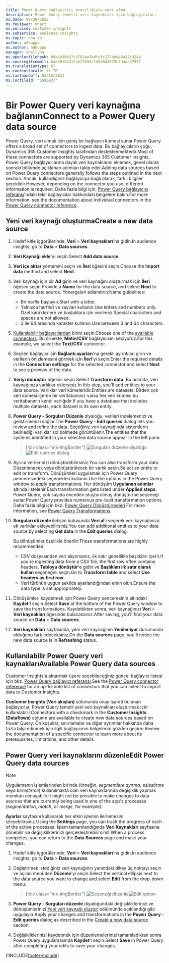 ```yaml
---
title: Power Query bağlayıcısı aracılığıyla veri alma
description: Power Query temelli veri kaynakları için bağlayıcılar.
ms.date: 09/29/2020
ms.reviewer: mhart
ms.service: customer-insights
ms.subservice: audience-insights
ms.topic: how-to
author: adkuppa
ms.author: adkuppa
manager: shellyha
ms.openlocfilehash: b9a1b30e37c3792aa7bdfcfc177da9e8a32c324d
ms.sourcegitcommit: bae40184312ab27b95c140a044875c2daea37951
ms.translationtype: HT
ms.contentlocale: tr-TR
ms.lasthandoff: 03/15/2021
ms.locfileid: "5596937"
---
```

# <a name="connect-to-a-power-query-data-source"></a><span data-ttu-id="31f92-103">Bir Power Query veri kaynağına bağlanın</span><span class="sxs-lookup"><span data-stu-id="31f92-103">Connect to a Power Query data source</span></span>

<span data-ttu-id="31f92-104">Power Query, veri almak için geniş bir bağlayıcı kümesi sunar.</span><span class="sxs-lookup"><span data-stu-id="31f92-104">Power Query offers a broad set of connectors to ingest data.</span></span> <span data-ttu-id="31f92-105">Bu bağlayıcıların çoğu, Dynamics 365 Customer Insights tarafından desteklenmektedir.</span><span class="sxs-lookup"><span data-stu-id="31f92-105">Most of these connectors are supported by Dynamics 365 Customer Insights.</span></span> <span data-ttu-id="31f92-106">Power Query bağlayıcılarına dayalı veri kaynaklarını eklemek, genel olarak sonraki bölümde açıklanan adımları takip eder.</span><span class="sxs-lookup"><span data-stu-id="31f92-106">Adding data sources based on Power Query connectors generally follows the steps outlined in the next section.</span></span> <span data-ttu-id="31f92-107">Ancak, kullandığınız bağlayıcıya bağlı olarak, farklı bilgiler gereklidir.</span><span class="sxs-lookup"><span data-stu-id="31f92-107">However, depending on the connector you use, different information is required.</span></span> <span data-ttu-id="31f92-108">Daha fazla bilgi için, [Power Query bağlayıcısı referansı](/power-query/connectors/)'ndaki tekil bağlayıcılar hakkındaki belgelere bakın.</span><span class="sxs-lookup"><span data-stu-id="31f92-108">For more information, see the documentation about individual connectors in the [Power Query connector reference](/power-query/connectors/).</span></span>

## <a name="create-a-new-data-source"></a><span data-ttu-id="31f92-109">Yeni veri kaynağı oluşturma</span><span class="sxs-lookup"><span data-stu-id="31f92-109">Create a new data source</span></span>

1. <span data-ttu-id="31f92-110">Hedef kitle içgörülerinde, **Veri** > **Veri kaynakları**'na gidin.</span><span class="sxs-lookup"><span data-stu-id="31f92-110">In audience insights, go to **Data** > **Data sources**.</span></span>

1. <span data-ttu-id="31f92-111">**Veri Kaynağı ekle**'yi seçin.</span><span class="sxs-lookup"><span data-stu-id="31f92-111">Select **Add data source**.</span></span>

1. <span data-ttu-id="31f92-112">**Veri içe aktar** yöntemini seçin ve **İleri** öğesini seçin.</span><span class="sxs-lookup"><span data-stu-id="31f92-112">Choose the **Import data** method and select **Next**.</span></span>

1. <span data-ttu-id="31f92-113">Veri kaynağı için bir **Ad** girin ve veri kaynağını oluşturmak için **İleri** öğesini seçin.</span><span class="sxs-lookup"><span data-stu-id="31f92-113">Provide a **Name** for the data source, and select **Next** to create the data source.</span></span> <span data-ttu-id="31f92-114">Yönergeleri adlandırın:</span><span class="sxs-lookup"><span data-stu-id="31f92-114">Name guidelines:</span></span> 
   - <span data-ttu-id="31f92-115">Bir harfle başlayın.</span><span class="sxs-lookup"><span data-stu-id="31f92-115">Start with a letter.</span></span>
   - <span data-ttu-id="31f92-116">Yalnızca harfleri ve sayıları kullanın.</span><span class="sxs-lookup"><span data-stu-id="31f92-116">Use letters and numbers only.</span></span> <span data-ttu-id="31f92-117">Özel karakterlere ve boşluklara izin verilmez.</span><span class="sxs-lookup"><span data-stu-id="31f92-117">Special characters and spaces are not allowed.</span></span>
   - <span data-ttu-id="31f92-118">3 ile 64 arasında karakter kullanın.</span><span class="sxs-lookup"><span data-stu-id="31f92-118">Use between 3 and 64 characters.</span></span>

1. <span data-ttu-id="31f92-119">[Kullanılabilir bağlayıcılardan](#available-power-query-data-sources) birini seçin.</span><span class="sxs-lookup"><span data-stu-id="31f92-119">Choose one of the [available connectors](#available-power-query-data-sources).</span></span> <span data-ttu-id="31f92-120">Bu örnekte, **Metin/CSV** bağlayıcısını seçiyoruz.</span><span class="sxs-lookup"><span data-stu-id="31f92-120">For this example, we select the **Text/CSV** connector.</span></span>

1. <span data-ttu-id="31f92-121">Seçilen bağlayıcı için **Bağlantı ayarları**'na gerekli ayrıntıları girin ve verilerin önizlemesini görmek için **İleri**'yi seçin.</span><span class="sxs-lookup"><span data-stu-id="31f92-121">Enter the required details in the **Connection settings** for the selected connector and select **Next** to see a preview of the data.</span></span>

1. <span data-ttu-id="31f92-122">**Veriyi dönüştür** öğesini seçin.</span><span class="sxs-lookup"><span data-stu-id="31f92-122">Select **Transform data**.</span></span> <span data-ttu-id="31f92-123">Bu adımda, veri kaynağınıza varlıklar eklersiniz.</span><span class="sxs-lookup"><span data-stu-id="31f92-123">In this step, you'll add entities to your data source.</span></span> <span data-ttu-id="31f92-124">Varlıklar veri kümeleridir.</span><span class="sxs-lookup"><span data-stu-id="31f92-124">Entities are datasets.</span></span> <span data-ttu-id="31f92-125">Birden çok veri kümesi içeren bir veritabanınız varsa her veri kümesi bu veritabanının kendi varlığıdır.</span><span class="sxs-lookup"><span data-stu-id="31f92-125">If you have a database that includes multiple datasets, each dataset is its own entity.</span></span>

1. <span data-ttu-id="31f92-126">**Power Query - Sorguları Düzenle** diyaloğu, verileri incelemenizi ve geliştirmenizi sağlar.</span><span class="sxs-lookup"><span data-stu-id="31f92-126">The **Power Query - Edit queries** dialog lets you review and refine the data.</span></span> <span data-ttu-id="31f92-127">Seçtiğiniz veri kaynağında sistemlerin belirlediği varlıklar sol bölmede görüntülenir.</span><span class="sxs-lookup"><span data-stu-id="31f92-127">The entities that the systems identified in your selected data source appear in the left pane.</span></span>

   > [!div class="mx-imgBorder"]
   > <span data-ttu-id="31f92-128">![Sorguları düzenle diyaloğu](media/data-manager-configure-edit-queries.png "Sorguları düzenle diyaloğu")</span><span class="sxs-lookup"><span data-stu-id="31f92-128">![Edit queries dialog](media/data-manager-configure-edit-queries.png "Edit queries dialog")</span></span>

1. <span data-ttu-id="31f92-129">Ayrıca verilerinizi dönüştürebilirsiniz.</span><span class="sxs-lookup"><span data-stu-id="31f92-129">You can also transform your data.</span></span> <span data-ttu-id="31f92-130">Düzenlenecek veya dönüştürülecek bir varlık seçin.</span><span class="sxs-lookup"><span data-stu-id="31f92-130">Select an entity to edit or transform.</span></span> <span data-ttu-id="31f92-131">Dönüşümleri uygulamak için Power Query penceresindeki seçenekleri kullanın.</span><span class="sxs-lookup"><span data-stu-id="31f92-131">Use the options in the Power Query window to apply transformations.</span></span> <span data-ttu-id="31f92-132">Her dönüşüm **Uygulanan adımlar** altında listelenir.</span><span class="sxs-lookup"><span data-stu-id="31f92-132">Each transformation gets listed under **Applied steps**.</span></span> <span data-ttu-id="31f92-133">Power Query, çok sayıda önceden oluşturulmuş dönüştürme seçeneği sunar.</span><span class="sxs-lookup"><span data-stu-id="31f92-133">Power Query provides numerous pre-built transformation options.</span></span> <span data-ttu-id="31f92-134">Daha fazla bilgi için bkz. [Power Query Dönüştürmeleri](/power-query/power-query-what-is-power-query#transformations).</span><span class="sxs-lookup"><span data-stu-id="31f92-134">For more information, see [Power Query Transformations](/power-query/power-query-what-is-power-query#transformations).</span></span>

1. <span data-ttu-id="31f92-135">**Sorguları düzenle** iletişim kutusunda **Veri al**'ı seçerek veri kaynağınıza ek varlıklar ekleyebilirsiniz.</span><span class="sxs-lookup"><span data-stu-id="31f92-135">You can add additional entities to your data source by selecting **Get data** in the **Edit queries** dialog.</span></span>

   <span data-ttu-id="31f92-136">Bu dönüşümler özellikle önerilir:</span><span class="sxs-lookup"><span data-stu-id="31f92-136">These transformations are highly recommended:</span></span>

   - <span data-ttu-id="31f92-137">CSV dosyasından veri alıyorsanız, ilk satır genellikle başlıkları içerir.</span><span class="sxs-lookup"><span data-stu-id="31f92-137">If you're ingesting data from a CSV file, the first row often contains headers.</span></span> <span data-ttu-id="31f92-138">**Tabloyu dönüştür**'e gidin ve **Başlıkları ilk satır olarak kullan** seçeneğini seçin.</span><span class="sxs-lookup"><span data-stu-id="31f92-138">Go to **Transform table** and select **Use headers as first row**.</span></span>
   - <span data-ttu-id="31f92-139">Veri türünün uygun şekilde ayarlandığından emin olun.</span><span class="sxs-lookup"><span data-stu-id="31f92-139">Ensure the data type is set appropriately.</span></span>

1. <span data-ttu-id="31f92-140">Dönüşümleri kaydetmek için Power Query penceresinin altındaki **Kaydet**'i seçin.</span><span class="sxs-lookup"><span data-stu-id="31f92-140">Select **Save** at the bottom of the Power Query window to save the transformations.</span></span> <span data-ttu-id="31f92-141">Kaydettikten sonra, veri kaynağınızı **Veri** > **Veri kaynakları** öğesinde bulacaksınız.</span><span class="sxs-lookup"><span data-stu-id="31f92-141">After saving, you'll find your data source on **Data** > **Data sources**.</span></span>

1. <span data-ttu-id="31f92-142">**Veri kaynakları** sayfasında, yeni veri kaynağının **Yenileniyor** durumunda olduğunu fark edeceksiniz.</span><span class="sxs-lookup"><span data-stu-id="31f92-142">On the **Data sources** page, you'll notice the new data source is in **Refreshing** status.</span></span>

## <a name="available-power-query-data-sources"></a><span data-ttu-id="31f92-143">Kullanılabilir Power Query veri kaynakları</span><span class="sxs-lookup"><span data-stu-id="31f92-143">Available Power Query data sources</span></span>

<span data-ttu-id="31f92-144">Customer Insights'a aktarmak üzere seçebileceğiniz güncel bağlayıcı listesi için bkz. [Power Query bağlayıcı referansı](/power-query/connectors/).</span><span class="sxs-lookup"><span data-stu-id="31f92-144">See the [Power Query connector reference](/power-query/connectors/) for an up-to-date list of connectors that you can select to import data to Customer Insights.</span></span> 

<span data-ttu-id="31f92-145">**Customer Insights (Veri akışları)** sütununda onay işareti bulunan bağlayıcılar, Power Query temelli yeni veri kaynakları oluşturmak için kullanılabilir.</span><span class="sxs-lookup"><span data-stu-id="31f92-145">Connectors with a checkmark in the **Customer Insights (Dataflows)** column are available to create new data sources based on Power Query.</span></span> <span data-ttu-id="31f92-146">Ön koşullar, sınırlamalar ve diğer ayrıntılar hakkında daha fazla bilgi edinmek için ilgili bağlayıcının belgelerini gözden geçirin.</span><span class="sxs-lookup"><span data-stu-id="31f92-146">Review the documentation of a specific connector to learn more about its prerequisites, limitations, and other details.</span></span>

## <a name="edit-power-query-data-sources"></a><span data-ttu-id="31f92-147">Power Query veri kaynaklarını düzenle</span><span class="sxs-lookup"><span data-stu-id="31f92-147">Edit Power Query data sources</span></span>

> [!NOTE]
> <span data-ttu-id="31f92-148">Uygulamanın işlemlerinden birinde (örneğin, *segmentlere ayırma*, *eşleştirme* veya *birleştirme*) kullanılmakta olan veri kaynaklarında değişiklik yapmak mümkün olmayabilir.</span><span class="sxs-lookup"><span data-stu-id="31f92-148">It might not be possible to make changes to data sources that are currently being used in one of the app's processes (*segmentation*, *match*, or *merge*, for example).</span></span> 
>
> <span data-ttu-id="31f92-149">**Ayarlar** sayfasını kullanarak her etkin işlemin ilerlemesini izleyebilirsiniz.</span><span class="sxs-lookup"><span data-stu-id="31f92-149">Using the **Settings** page, you can track the progress of each of the active processes.</span></span> <span data-ttu-id="31f92-150">İşlem tamamlandığında **Veri Kaynakları** sayfasına dönebilir ve değişikliklerinizi gerçekleştirebilirsiniz.</span><span class="sxs-lookup"><span data-stu-id="31f92-150">When a process completes, you can return to the **Data Sources** page and make your changes.</span></span>

1. <span data-ttu-id="31f92-151">Hedef kitle içgörülerinde, **Veri** > **Veri kaynakları**'na gidin.</span><span class="sxs-lookup"><span data-stu-id="31f92-151">In audience insights, go to **Data** > **Data sources**.</span></span>

2. <span data-ttu-id="31f92-152">Değiştirmek istediğiniz veri kaynağının yanındaki dikey üç noktayı seçin ve açılan menüden **Düzenle**'yi seçin.</span><span class="sxs-lookup"><span data-stu-id="31f92-152">Select the vertical ellipsis next to the data source you want to change and select **Edit** from the drop-down menu.</span></span>

   > [!div class="mx-imgBorder"]
   > <span data-ttu-id="31f92-153">![Seçeneği düzenle](media/edit-option-data-sources.png "Seçeneği düzenle")</span><span class="sxs-lookup"><span data-stu-id="31f92-153">![Edit option](media/edit-option-data-sources.png "Edit option")</span></span>

3. <span data-ttu-id="31f92-154">**Power Query - Sorguları düzenle** diyaloğundaki değişikliklerinizi ve dönüşümlerinizi [Yeni veri kaynağı oluştur](#create-a-new-data-source) bölümünde açıklandığı gibi uygulayın.</span><span class="sxs-lookup"><span data-stu-id="31f92-154">Apply your changes and transformations in the **Power Query - Edit queries** dialog as described in the [Create a new data source](#create-a-new-data-source) section.</span></span>

4. <span data-ttu-id="31f92-155">Değişikliklerinizi kaydetmek için düzenlemelerinizi tamamladıktan sonra Power Query uygulamasında **Kaydet**'i seçin.</span><span class="sxs-lookup"><span data-stu-id="31f92-155">Select **Save** in Power Query after completing your edits to save your changes.</span></span>


[!INCLUDE[footer-include](../includes/footer-banner.md)]